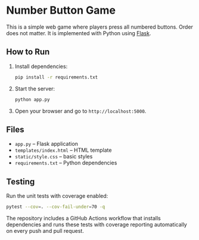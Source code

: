 # Number Button Game

This is a simple web game where players press all numbered buttons. Order does not matter. It is implemented with Python using [Flask](https://flask.palletsprojects.com/).

## How to Run

1. Install dependencies:
   ```bash
   pip install -r requirements.txt
   ```
2. Start the server:
   ```bash
   python app.py
   ```
3. Open your browser and go to `http://localhost:5000`.

## Files

- `app.py` – Flask application
- `templates/index.html` – HTML template
- `static/style.css` – basic styles
- `requirements.txt` – Python dependencies

## Testing

Run the unit tests with coverage enabled:

```bash
pytest --cov=. --cov-fail-under=70 -q
```

The repository includes a GitHub Actions workflow that installs dependencies and runs these tests with coverage reporting automatically on every push and pull request.
